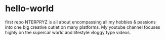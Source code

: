 # hello-world
first repo
NTERPRYZ is all about encompassing all my hobbies & passions into one big creative outlet on many platforms.
My youtube channel focuses highly on the supercar world and lifestyle vloggy type videos.
